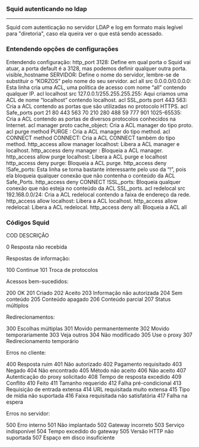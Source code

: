 ### Squid autenticando no ldap
-----
Squid com autenticação no servidor LDAP e log em formato mais legível para "diretoria", caso ela queira ver o que está sendo acessado.

### Entendendo opções de configurações
Entendendo configuração:
http_port 3128: Define em qual porta o Squid vai atuar, a porta default é a 3128, mas podemos definir qualquer outra porta.
visible_hostname SERVIDOR: Define o nome do servidor, lembre-se de substituir o “KORZOS” pelo nome do seu servidor.
acl all src 0.0.0.0/0.0.0.0: Esta linha cria uma ACL, uma política de acesso com nome “all” contendo qualquer IP.
acl localhost src 127.0.0.1/255.255.255.255: Aqui criamos uma ACL de nome “localhost” contendo localhost.
acl SSL_ports port 443 563: Cria a ACL contendo as portas que são utilizadas no protocolo HTTPS.
acl Safe_ports port 21 80 443 563 70 210 280 488 59 777 901 1025-65535: Cria a ACL contendo as portas de diversos protocolos conhecidos na Internet.
acl manager proto cache_object: Cria a ACL manager do tipo proto.
acl purge method PURGE : Cria a ACL manager do tipo method.
acl CONNECT method CONNECT: Cria a ACL CONNECT também do tipo method.
http_access allow manager localhost: Libera a ACL manager e localhost.
http_access deny manager : Bloqueia a ACL manager.
http_access allow purge localhost: Libera a ACL purge e localhost
http_access deny purge: Bloqueia a ACL purge.
http_access deny !Safe_ports: Esta linha se torna bastante interessante pelo uso da “!”, pois ela bloqueia qualquer conexão que não contenha o conteúdo da ACL Safe_Ports.
http_access deny CONNECT !SSL_ports: Bloqueia qualquer conexão que não esteja no conteúdo da ACL SSL_ports.
acl redelocal src 192.168.0.0/24: Cria a ACL redelocal contendo a faixa de endereço da rede.
http_access allow localhost: Libera a ACL localhost.
http_access allow redelocal: Libera a ACL redelocal.
http_access deny all: Bloqueia a ACL all

### Códigos Squid
COD  DESCRIÇÃO

  0    Resposta não recebida

Respostas de informação:

  100  Continue
  101  Troca de protocolos

Acessos bem-sucedidos:

  200  OK
  201  Criado
  202  Aceito
  203  Informação não autorizada
  204  Sem conteúdo
  205  Conteúdo apagado
  206  Conteúdo parcial
  207  Status múltiplos

Redirecionamentos:

  300  Escolhas múltiplas
  301  Movido permanentemente
  302  Movido temporariamente
  303  Veja outros
  304  Não modificado
  305  Use o proxy
  307  Redirecionamento temporário

Erros no cliente:

  400  Resposta ruim
  401  Não autorizado
  402  Pagamento requisitado
  403  Negado
  404  Não encontrado
  405  Método não aceito
  406  Não aceito
  407  Autenticação do proxy solicitado
  408  Tempo de resposta excedido
  409  Conflito
  410  Feito
  411  Tamanho requerido
  412  Falha pré-condicional
  413  Requisição de entrada extensa
  414  URL requisitada muito extensa
  415  Tipo de mídia não suportada
  416  Faixa requisitada não satisfatória
  417  Falha na espera

Erros no servidor:

  500  Erro interno
  501  Não implantado
  502  Gateway incorreto
  503  Serviço indisponível
  504  Tempo excedido do gateway
  505  Versão HTTP não suportada
  507  Espaço em disco insuficiente

